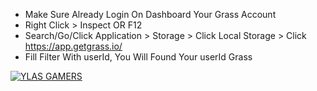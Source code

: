 - Make Sure Already Login On Dashboard Your Grass Account
- Right Click > Inspect OR F12
- Search/Go/Click Application > Storage > Click Local Storage > Click https://app.getgrass.io/
- Fill Filter With userId, You Will Found Your userId Grass

[![YLAS GAMERS](https://img001.prntscr.com/file/img001/QjiSwHhQTOi7op-gHY-DJg.png)](https://github.com/ylasgamers/getgrasslite)
